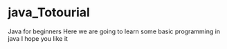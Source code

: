 # java_Totourial
Java for beginners
Here we are going to learn some basic programming in java I hope you like it
